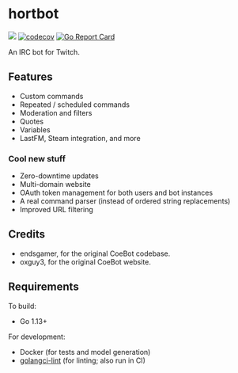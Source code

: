 # hortbot

[![](https://github.com/hortbot/hortbot/workflows/CI/badge.svg?branch=master)](https://github.com/hortbot/hortbot/actions?query=workflow%3ACI+branch%3Amaster)
[![codecov](https://codecov.io/gh/hortbot/hortbot/branch/master/graph/badge.svg)](https://codecov.io/gh/hortbot/hortbot)
[![Go Report Card](https://goreportcard.com/badge/github.com/hortbot/hortbot)](https://goreportcard.com/report/github.com/hortbot/hortbot)

An IRC bot for Twitch.


## Features

- Custom commands
- Repeated / scheduled commands
- Moderation and filters
- Quotes
- Variables
- LastFM, Steam integration, and more


### Cool new stuff

- Zero-downtime updates
- Multi-domain website
- OAuth token management for both users and bot instances
- A real command parser (instead of ordered string replacements)
- Improved URL filtering


## Credits

- endsgamer, for the original CoeBot codebase.
- oxguy3, for the original CoeBot website.


## Requirements

To build:

- Go 1.13+

For development:

- Docker (for tests and model generation)
- [golangci-lint](https://github.com/golangci/golangci-lint) (for linting; also run in CI)
